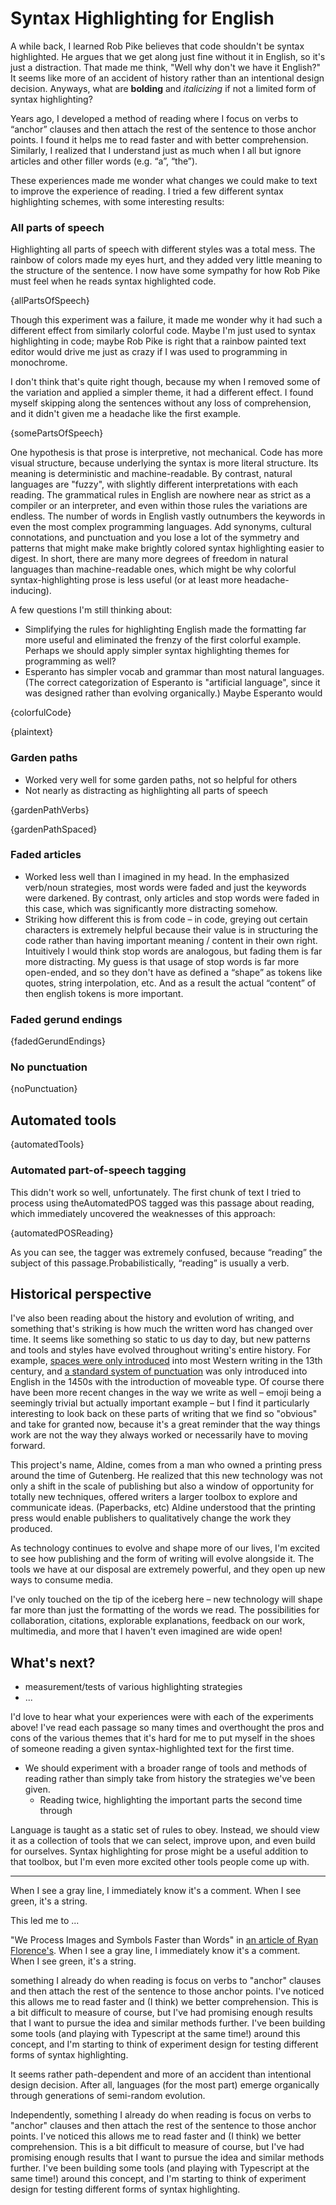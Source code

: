 # Syntax Highlighting for English

A while back, I learned Rob Pike believes that code shouldn't be syntax highlighted. He argues that we get along just fine without it in English, so it's just a distraction. That made me think, "Well why don't we have it English?" It seems like more of an accident of history rather than an intentional design decision. Anyways, what are **bolding** and *italicizing* if not a limited form of syntax highlighting?

Years ago, I developed a method of reading where I focus on verbs to “anchor” clauses and then attach the rest of the sentence to those anchor points. I found it helps me to read faster and with better comprehension. Similarly, I realized that I understand just as much when I all but ignore articles and other filler words (e.g. “a”, “the”).

These experiences made me wonder what changes we could make to text to improve the experience of reading. I tried a few different syntax highlighting schemes, with some interesting results:

### All parts of speech

Highlighting all parts of speech with different styles was a total mess. The rainbow of colors made my eyes hurt, and they added very little meaning to the structure of the sentence. I now have some sympathy for how Rob Pike must feel when he reads syntax highlighted code.

{allPartsOfSpeech}

Though this experiment was a failure, it made me wonder why it had such a different effect from similarly colorful code. Maybe I'm just used to syntax highlighting in code; maybe Rob Pike is right that a rainbow painted text editor would drive me just as crazy if I was used to programming in monochrome.

I don't think that's quite right though, because my when I removed some of the variation and applied a simpler theme, it had a different effect. I found myself skipping along the sentences without any loss of comprehension, and it didn't given me a headache like the first example.

{somePartsOfSpeech}

One hypothesis is that prose is interpretive, not mechanical. Code has more visual structure, because underlying the syntax is more literal structure. Its meaning is deterministic and machine-readable. By contrast, natural languages are "fuzzy", with slightly different interpretations with each reading. The grammatical rules in English are nowhere near as strict as a compiler or an interpreter, and even within those rules the variations are endless. The number of words in English vastly outnumbers the keywords in even the most complex programming languages. Add synonyms, cultural connotations, and punctuation and you lose a lot of the symmetry and patterns that might make make brightly colored syntax highlighting easier to digest. In short, there are many more degrees of freedom in natural languages than machine-readable ones, which might be why colorful syntax-highlighting prose is less useful (or at least more headache-inducing).

A few questions I'm still thinking about:

- Simplifying the rules for highlighting English made the formatting far more useful and eliminated the frenzy of the first colorful example. Perhaps we should apply simpler syntax highlighting themes for programming as well?
- Esperanto has simpler vocab and grammar than most natural languages. (The correct categorization of Esperanto is "artificial language", since it was designed rather than evolving organically.) Maybe Esperanto would

{colorfulCode}

{plaintext}

### Garden paths

* Worked very well for some garden paths, not so helpful for others
* Not nearly as distracting as highlighting all parts of speech

{gardenPathVerbs}

{gardenPathSpaced}

### Faded articles

* Worked less well than I imagined in my head. In the emphasized verb/noun strategies, most words were faded and just the keywords were darkened. By contrast, only articles and stop words were faded in this case, which was significantly more distracting somehow.
* Striking how different this is from code – in code, greying out certain characters is extremely helpful because their value is in structuring the code rather than having important meaning / content in their own right. Intuitively I would think stop words are analogous, but fading them is far more distracting. My guess is that usage of stop words is far more open-ended, and so they don't have as defined a “shape” as tokens like quotes, string interpolation, etc. And as a result the actual “content” of then english tokens is more important.

### Faded gerund endings

{fadedGerundEndings}

### No punctuation

{noPunctuation}

## Automated tools

{automatedTools}

### Automated part-of-speech tagging

This didn't work so well, unfortunately. The first chunk of text I tried to process using theAutomatedPOS tagged was this passage about reading, which immediately uncovered the weaknesses of this approach:

{automatedPOSReading}

As you can see, the tagger was extremely confused, because “reading” the subject of this passage.Probabilistically, “reading” is usually a verb.

## Historical perspective

I've also been reading about the history and evolution of writing, and something that's striking is how much the written word has changed over time. It seems like something so static to us day to day, but new patterns and tools and styles have evolved throughout writing's entire history. For example, [spaces were only introduced](https://www.evernote.com/l/ANb3bLif9QhHCIRaqrvCaZE6iQ5uzHaBAy4) into most Western writing in the 13th century, and [a standard system of punctuation](https://www.evernote.com/l/ANavzaoLHiNBdrV9NSu76NvX-0i8qNZq07s) was only introduced into English in the 1450s with the introduction of moveable type. Of course there have been more recent changes in the way we write as well – emoji being a seemingly trivial but actually important example – but I find it particularly interesting to look back on these parts of writing that we find so "obvious" and take for granted now, because it's a great reminder that the way things work are not the way they always worked or necessarily have to moving forward.

This project's name, Aldine, comes from a man who owned a printing press around the time of Gutenberg. He realized that this new technology was not only a shift in the scale of publishing but also a window of opportunity for totally new techniques, offered writers a larger toolbox to explore and communicate ideas. (Paperbacks, etc) Aldine understood that the printing press would enable publishers to qualitatively change the work they produced.

As technology continues to evolve and shape more of our lives, I'm excited to see how publishing and the form of writing will evolve alongside it. The tools we have at our disposal are extremely powerful, and they open up new ways to consume media.

I've only touched on the tip of the iceberg here – new technology will shape far more than just the formatting of the words we read. The possibilities for collaboration, citations, explorable explanations, feedback on our work, multimedia, and more that I haven't even imagined are wide open!



## What's next?

* measurement/tests of various highlighting strategies
* ...

I'd love to hear what your experiences were with each of the experiments above! I've read each passage so many times and overthought the pros and cons of the various themes that it's hard for me to put myself in the shoes of someone reading a given syntax-highlighted text for the first time.

* We should experiment with a broader range of tools and methods of reading rather than simply take from history the strategies we've been given.
    * Reading twice, highlighting the important parts the second time through

Language is taught as a static set of rules to obey. Instead, we should view it as a collection of tools that we can select, improve upon, and even build for ourselves. Syntax highlighting for prose might be a useful addition to that toolbox, but I'm even more excited other tools people come up with.

* * *

When I see a gray line, I immediately know it's a comment. When I see green, it's a string.


This led me to ...

"We Process Images and Symbols Faster than Words" in [an article of Ryan Florence's](http://ryanflorence.com/2011/case-against-coffeescript/). When I see a gray line, I immediately know it's a comment. When I see green, it's a string.

something I already do when reading is focus on verbs to "anchor" clauses and then attach the rest of the sentence to those anchor points. I've noticed this allows me to read faster and (I think) we better comprehension. This is a bit difficult to measure of course, but I've had promising enough results that I want to pursue the idea and similar methods further. I've been building some tools (and playing with Typescript at the same time!) around this concept, and I'm starting to think of experiment design for testing different forms of syntax highlighting.

It seems rather path-dependent and more of an accident than intentional design decision. After all, languages (for the most part) emerge organically through generations of semi-random evolution.

Independently, something I already do when reading is focus on verbs to "anchor" clauses and then attach the rest of the sentence to those anchor points. I've noticed this allows me to read faster and (I think) we better comprehension. This is a bit difficult to measure of course, but I've had promising enough results that I want to pursue the idea and similar methods further. I've been building some tools (and playing with Typescript at the same time!) around this concept, and I'm starting to think of experiment design for testing different forms of syntax highlighting.
